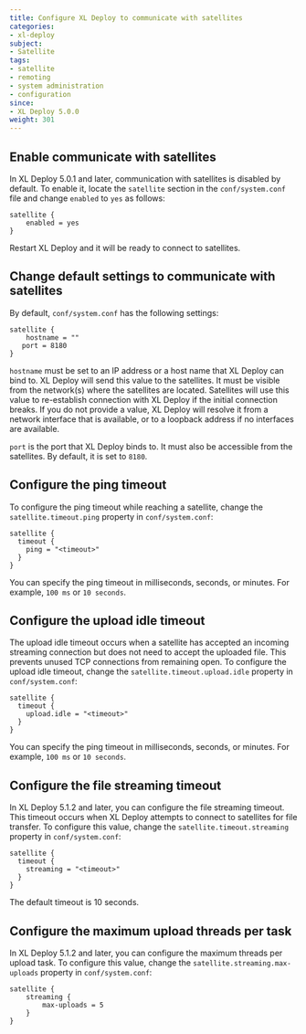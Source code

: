 ```yaml
---
title: Configure XL Deploy to communicate with satellites
categories:
- xl-deploy
subject:
- Satellite
tags:
- satellite
- remoting
- system administration
- configuration
since:
- XL Deploy 5.0.0
weight: 301
---
```


## Enable communicate with satellites

In XL Deploy 5.0.1 and later, communication with satellites is disabled by default. To enable it, locate the `satellite` section in the `conf/system.conf` file and change `enabled` to  `yes` as follows:

	satellite {
        enabled = yes
    }

Restart XL Deploy and it will be ready to connect to satellites.

## Change default settings to communicate with satellites

By default, `conf/system.conf` has the following settings:

	satellite {
	    hostname = ""
       port = 8180
    }

`hostname` must be set to an IP address or a host name that XL Deploy can bind to. XL Deploy will send this value to the satellites. It must be visible from the network(s) where the satellites are located. Satellites will use this value to re-establish connection with XL Deploy if the initial connection breaks. If you do not provide a value, XL Deploy will resolve it from a network interface that is available, or to a loopback address if no interfaces are available.

`port` is the port that XL Deploy binds to. It must also be accessible from the satellites. By default, it is set to `8180`.

## Configure the ping timeout

To configure the ping timeout while reaching a satellite, change the `satellite.timeout.ping` property in `conf/system.conf`:

    satellite {
      timeout {
        ping = "<timeout>"
      }
    }

You can specify the ping timeout in milliseconds, seconds, or minutes. For example, `100 ms` or `10 seconds`.

## Configure the upload idle timeout

The upload idle timeout occurs when a satellite has accepted an incoming streaming connection but does not need to accept the uploaded file. This prevents unused TCP connections from remaining open. To configure the upload idle timeout, change the `satellite.timeout.upload.idle` property in `conf/system.conf`:

    satellite {
      timeout {
        upload.idle = "<timeout>"
      }
    }

You can specify the ping timeout in milliseconds, seconds, or minutes. For example, `100 ms` or `10 seconds`.

## Configure the file streaming timeout

In XL Deploy 5.1.2 and later, you can configure the file streaming timeout. This timeout occurs when XL Deploy attempts to connect to satellites for file transfer. To configure this value, change the `satellite.timeout.streaming` property in `conf/system.conf`:

    satellite {
      timeout {
        streaming = "<timeout>"
      }
    }

The default timeout is 10 seconds.

## Configure the maximum upload threads per task

In XL Deploy 5.1.2 and later, you can configure the maximum threads per upload task. To configure this value, change the `satellite.streaming.max-uploads` property in `conf/system.conf`:

    satellite {
        streaming {
            max-uploads = 5
        }
    }
